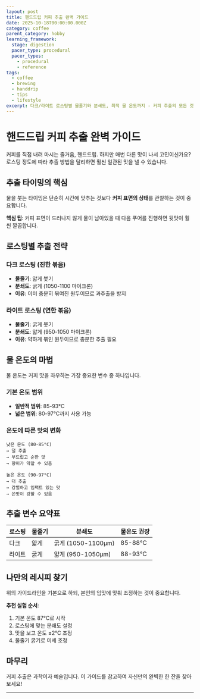```yaml
---
layout: post
title: 핸드드립 커피 추출 완벽 가이드
date: 2025-10-18T00:00:00.000Z
category: coffee
parent_category: hobby
learning_framework:
  stage: digestion
  pacer_type: procedural
  pacer_types:
    - procedural
    - reference
tags:
  - coffee
  - brewing
  - handdrip
  - tips
  - lifestyle
excerpt: 다크/라이트 로스팅별 물줄기와 분쇄도, 최적 물 온도까지 - 커피 추출의 모든 것
---
```


# 핸드드립 커피 추출 완벽 가이드

커피를 직접 내려 마시는 즐거움, 핸드드립. 하지만 매번 다른 맛이 나서 고민이신가요? 로스팅 정도에 따라 추출 방법을 달리하면 훨씬 일관된 맛을 낼 수 있습니다.

## 추출 타이밍의 핵심

물을 붓는 타이밍은 단순히 시간에 맞추는 것보다 **커피 표면의 상태**를 관찰하는 것이 중요합니다.

**핵심 팁**: 커피 표면이 드러나지 않게 물이 남아있을 때 다음 푸어를 진행하면 뒷맛이 훨씬 깔끔합니다.

## 로스팅별 추출 전략

### 다크 로스팅 (진한 볶음)

- **물줄기**: 얇게 붓기
- **분쇄도**: 굵게 (1050-1100 마이크론)
- **이유**: 이미 충분히 볶여진 원두이므로 과추출을 방지

### 라이트 로스팅 (연한 볶음)

- **물줄기**: 굵게 붓기
- **분쇄도**: 얇게 (950-1050 마이크론)
- **이유**: 약하게 볶인 원두이므로 충분한 추출 필요

## 물 온도의 마법

물 온도는 커피 맛을 좌우하는 가장 중요한 변수 중 하나입니다.

### 기본 온도 범위
- **일반적 범위**: 85-93°C
- **넓은 범위**: 80-97°C까지 사용 가능

### 온도에 따른 맛의 변화

```
낮은 온도 (80-85°C)
→ 덜 추출
→ 부드럽고 순한 맛
→ 향미가 약할 수 있음

높은 온도 (90-97°C)
→ 더 추출
→ 강렬하고 임팩트 있는 맛
→ 쓴맛이 강할 수 있음
```

## 추출 변수 요약표

| 로스팅 | 물줄기 | 분쇄도 | 물온도 권장 |
|--------|--------|--------|-------------|
| 다크 | 얇게 | 굵게 (1050-1100μm) | 85-88°C |
| 라이트 | 굵게 | 얇게 (950-1050μm) | 88-93°C |

## 나만의 레시피 찾기

위의 가이드라인을 기본으로 하되, 본인의 입맛에 맞춰 조정하는 것이 중요합니다.

**추천 실험 순서**:
1. 기본 온도 87°C로 시작
2. 로스팅에 맞는 분쇄도 설정
3. 맛을 보고 온도 ±2°C 조정
4. 물줄기 굵기로 미세 조정

## 마무리

커피 추출은 과학이자 예술입니다. 이 가이드를 참고하여 자신만의 완벽한 한 잔을 찾아보세요!

---

